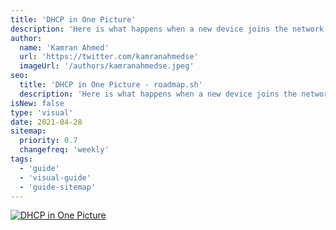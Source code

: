 ```yaml
---
title: 'DHCP in One Picture'
description: 'Here is what happens when a new device joins the network.'
author:
  name: 'Kamran Ahmed'
  url: 'https://twitter.com/kamranahmedse'
  imageUrl: '/authors/kamranahmedse.jpeg'
seo:
  title: 'DHCP in One Picture - roadmap.sh'
  description: 'Here is what happens when a new device joins the network.'
isNew: false
type: 'visual'
date: 2021-04-28
sitemap:
  priority: 0.7
  changefreq: 'weekly'
tags:
  - 'guide'
  - 'visual-guide'
  - 'guide-sitemap'
---
```


[![DHCP in One Picture](/guides/dhcp.png)](/guides/dhcp.png)
